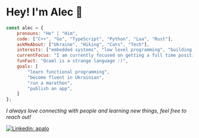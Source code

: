 <h1> Hey! I'm Alec 🫡 </h1>

```javascript
const alec = {
    pronouns: "He" | "Him",
    code: ["C++", "Go", "TypeScript", "Python", "Lua", "Rust"],
    askMeAbout: ["Ukraine", "Hiking", "Cats", "Tech"],
    interests: ["embedded systems", "low level programming", "building stuff"],
    currentFocus: "I am currently focused on getting a full time position as a software developer",
    funFact: "Ocaml is a strange language :)",
    goals: [
        "learn functional programming",
        "become fluent in Ukrainian",
        "run a marathon",
        "publish an app",
    ]
};
```

<p>
    <em>
    I always love connecting with people and learning new things, feel free to reach out!
    </em>
<p>

[![Linkedin: apalo](https://img.shields.io/badge/-apalo-blue?style=flat-square&logo=Linkedin&logoColor=white&link=https://www.linkedin.com/in/apalo/)](https://www.linkedin.com/in/apalo/)
